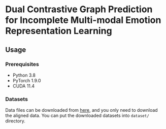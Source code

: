 # Dual Contrastive Graph Prediction for Incomplete Multi-modal Emotion Representation Learning

## Usage

### Prerequisites
- Python 3.8
- PyTorch 1.9.0
- CUDA 11.4

### Datasets
Data files can be downloaded from [here](https://drive.google.com/drive/folders/1BBadVSptOe4h8TWchkhWZRLJw8YG_aEi), and you only need to download the aligned data. You can put the downloaded datasets into `dataset/` directory.
